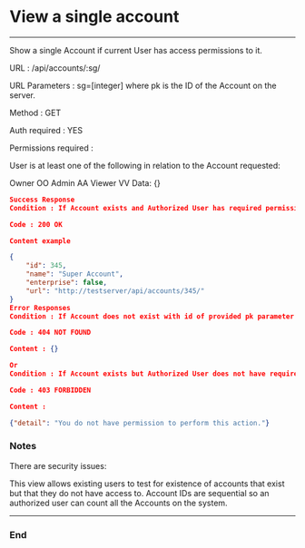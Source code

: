 # View a single account

------------

Show a single Account if current User has access permissions to it.

URL : /api/accounts/:sg/

URL Parameters : sg=[integer] where pk is the ID of the Account on the server.

Method : GET

Auth required : YES

Permissions required :

User is at least one of the following in relation to the Account requested:

Owner OO
Admin AA
Viewer VV
Data: {}

```json
Success Response
Condition : If Account exists and Authorized User has required permissions.

Code : 200 OK

Content example

{
    "id": 345,
    "name": "Super Account",
    "enterprise": false,
    "url": "http://testserver/api/accounts/345/"
}
Error Responses
Condition : If Account does not exist with id of provided pk parameter.

Code : 404 NOT FOUND

Content : {}

Or
Condition : If Account exists but Authorized User does not have required permissions.

Code : 403 FORBIDDEN

Content :

{"detail": "You do not have permission to perform this action."}
```

### Notes

There are security issues:

This view allows existing users to test for existence of accounts that exist but that they do not have access to.
Account IDs are sequential so an authorized user can count all the Accounts on the system.

------------

### End